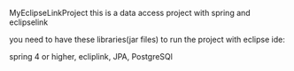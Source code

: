 MyEclipseLinkProject
this is a data access project with spring and eclipselink 

you need to have these libraries(jar files) to run the project with eclipse ide:

spring 4 or higher,
ecliplink,
JPA,
PostgreSQl
